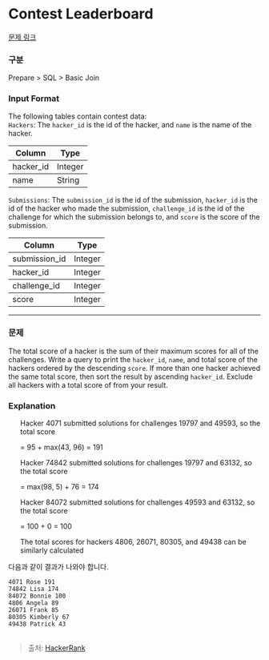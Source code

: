 # Contest Leaderboard

[문제 링크](https://www.hackerrank.com/challenges/contest-leaderboard/problem?isFullScreen=true)


### 구분
Prepare > SQL > Basic Join

  
### Input Format  
The following tables contain contest data:  
<code>Hackers</code>: The <code>hacker_id</code> is the id of the hacker, and <code>name</code> is the name of the hacker.</p>
<table class="table">
        <thead><tr>
<th>Column</th>
<th>Type</th>
</tr>
</thead>
        <tbody><tr>
<td>hacker_id</td>
<td>Integer</td>
</tr>
</thead>
        <tbody><tr>
<td>name</td>
<td>String</td>
</tr>
</tbody>
      </table>

`Submissions`: The `submission_id` is the id of the submission, `hacker_id` is the id of the hacker who made the submission, `challenge_id` is the id of the challenge for which the submission belongs to, and `score` is the score of the submission.
<table class="table">
        <thead><tr>
<th>Column</th>
<th>Type</th>
</tr>
</thead>
        <tbody><tr>
<td>submission_id</td>
<td>Integer</td>
</tr>
</thead>
        <tbody><tr>
<td>hacker_id</td>
<td>Integer</td>
</tr>
</thead>
        <tbody><tr>
<td>challenge_id</td>
<td>Integer</td>
</tr>
</thead>
        <tbody><tr>
<td>score</td>
<td>Integer</td>
</tr>
</thead>
  

  </table>


<hr>

### 문제

<p>The total score of a hacker is the sum of their maximum scores for all of the challenges. Write a query to print the <code>hacker_id</code>, <code>name</code>, and total score of the hackers ordered by the descending <code>score</code>. If more than one hacker achieved the same total score, then sort the result by ascending <code>hacker_id</code>. Exclude all hackers with a total score of  from your result.


### Explanation  
<ul>
Hacker 4071 submitted solutions for challenges 19797 and 49593, so the total score  
  
= 95 + max(43, 96) = 191  
</ul>
<ul>
Hacker 74842 submitted solutions for challenges 19797 and 63132, so the total score  
  
= max(98, 5) + 76 = 174  
</ul>
<ul>
Hacker 84072 submitted solutions for challenges 49593 and 63132, so the total score  
  
= 100 + 0 = 100  

The total scores for hackers 4806, 26071, 80305, and 49438 can be similarly calculated  
</ul>
</p>

<p>다음과 같이 결과가 나와야 합니다.</p>
<pre>
<code>4071 Rose 191  
74842 Lisa 174  
84072 Bonnie 100  
4806 Angela 89  
26071 Frank 85  
80305 Kimberly 67  
49438 Patrick 43  
</code>
</pre>

> 출처: [HackerRank](https://www.hackerrank.com/dashboard)
